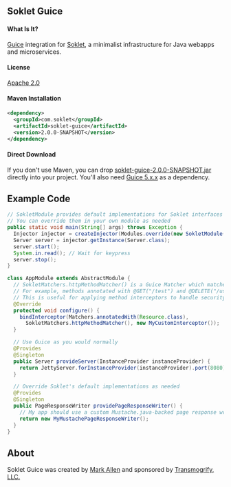 ## Soklet Guice

#### What Is It?

[Guice](https://github.com/google/guice) integration for [Soklet](http://soklet.com), a minimalist infrastructure for Java webapps and microservices.

#### License

[Apache 2.0](https://www.apache.org/licenses/LICENSE-2.0)

#### Maven Installation

```xml
<dependency>
  <groupId>com.soklet</groupId>
  <artifactId>soklet-guice</artifactId>
  <version>2.0.0-SNAPSHOT</version>
</dependency>
```

#### Direct Download

If you don't use Maven, you can drop [soklet-guice-2.0.0-SNAPSHOT.jar](https://repo.maven.apache.org/maven2/com/soklet/soklet-guice/2.0.0-SNAPSHOT/soklet-guice-2.0.0-SNAPSHOT.jar) directly into your project.  You'll also need [Guice 5.x.x](https://github.com/google/guice) as a dependency.

## Example Code

```java
// SokletModule provides default implementations for Soklet interfaces like ResponseHandler.
// You can override them in your own module as needed
public static void main(String[] args) throws Exception {
  Injector injector = createInjector(Modules.override(new SokletModule()).with(new AppModule()));
  Server server = injector.getInstance(Server.class);
  server.start();
  System.in.read(); // Wait for keypress
  server.stop();
}

class AppModule extends AbstractModule {
  // SokletMatchers.httpMethodMatcher() is a Guice Matcher which matches any resource method.
  // For example, methods annotated with @GET("/test") and @DELETE("/users/{id}") would be matched.
  // This is useful for applying method interceptors to handle security, database transactions, and more
  @Override
  protected void configure() {
    bindInterceptor(Matchers.annotatedWith(Resource.class),
      SokletMatchers.httpMethodMatcher(), new MyCustomInterceptor());
  }

  // Use Guice as you would normally
  @Provides
  @Singleton
  public Server provideServer(InstanceProvider instanceProvider) {
    return JettyServer.forInstanceProvider(instanceProvider).port(8080).build();
  }  

  // Override Soklet's default implementations as needed
  @Provides
  @Singleton
  public PageResponseWriter providePageResponseWriter() {
    // My app should use a custom Mustache.java-backed page response writer
    return new MyMustachePageResponseWriter();
  }
}
```

## About

Soklet Guice was created by [Mark Allen](http://revetkn.com) and sponsored by [Transmogrify, LLC.](http://xmog.com)